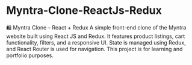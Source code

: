 # Myntra-Clone-ReactJs-Redux
🛍️ Myntra Clone – React + Redux A simple front-end clone of the Myntra website built using React JS and Redux. It features product listings, cart functionality, filters, and a responsive UI. State is managed using Redux, and React Router is used for navigation. This project is for learning and portfolio purposes.
